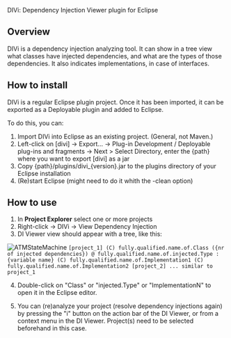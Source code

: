DIVi: Dependency Injection Viewer plugin for Eclipse

Overview
--------

DIVi is a dependency injection analyzing tool. It can show in a tree view what classes have injected dependencies,
and what are the types of those dependencies. It also indicates implementations, in case of interfaces.

How to install
--------------

DIVi is a regular Eclipse plugin project. Once it has been imported, it can be exported as a Deployable plugin and added
to Eclipse.

To do this, you can:

1. Import DIVi into Eclipse as an existing project. (General, not Maven.)
2. Left-click on [divi] -> Export... -> Plug-in Development / Deployable plug-ins and fragments -> Next >
  Select Directory, enter the {path} where you want to export [divi] as a jar
3. Copy {path}/plugins/divi_{version}.jar to the plugins directory of your Eclipse installation
4. (Re)start Eclipse (might need to do it whith the -clean option)

How to use
----------

1. In __Project Explorer__ select one or more projects
2. Right-click -> DIVi -> View Dependency Injection
3. DI Viewer view should appear with a tree, like this:

![ATMStateMachine](http://shakaihatsu.github.io/divi/images/example.png)
      ```
      [project_1]
        (C) fully.qualified.name.of.Class ({nr of injected dependencies})
          @ fully.qualified.name.of.injected.Type : {variable name}
            (C) fully.qualified.name.of.Implementation1
            (C) fully.qualified.name.of.Implementation2
      [project_2]
        ... similar to project_1
      ```

4. Double-click on "Class" or "injected.Type" or "ImplementationN" to open it in the Eclipse editor.

5. You can (re)analyze your project (resolve dependency injections again) by pressing the "i" button on the action bar
  of the DI Viewer, or from a context menu in the DI Viewer. Project(s) need to be selected beforehand in this case.
